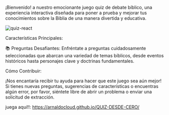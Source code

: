 ¡Bienvenido! a nuestro emocionante juego quiz de debate bíblico, una experiencia interactiva diseñada para poner a prueba y mejorar tus conocimientos sobre la Biblia de una manera divertida y educativa.

![quiz-react](https://github.com/Arnaldocloud/QUIZ-DESDE-CERO/assets/125355716/39e5abd0-325b-4e19-92a3-b3ef10d86fe3)


Características Principales:

📚 Preguntas Desafiantes: Enfréntate a preguntas cuidadosamente seleccionadas que abarcan una variedad de temas bíblicos, desde eventos históricos hasta personajes clave y doctrinas fundamentales.

Cómo Contribuir:

¡Nos encantaría recibir tu ayuda para hacer que este juego sea aún mejor! Si tienes nuevas preguntas, sugerencias de características o encuentras algún error, por favor, siéntete libre de abrir un problema o enviar una solicitud de extracción.

juega aqui!!: https://arnaldocloud.github.io/QUIZ-DESDE-CERO/
